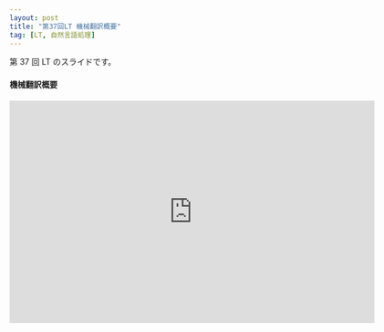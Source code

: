 ```yaml
---
layout: post
title: "第37回LT 機械翻訳概要"
tag: [LT, 自然言語処理]
---
```


第 37 回 LT のスライドです。

#### 機械翻訳概要

<div class="slide">
  <iframe src="https://docs.google.com/presentation/d/e/2PACX-1vQmeeJ6yx31ev1P_sVQYE_Y-UJhyF0_CSx78efUssd2zu_WBUG7sBGDT9BrZUaND3zWAHLRWMrlv441/embed?start=false&loop=false&delayms=3000" frameborder="0" width="640" height="390" allowfullscreen="true" mozallowfullscreen="true" webkitallowfullscreen="true"></iframe>
</div>
